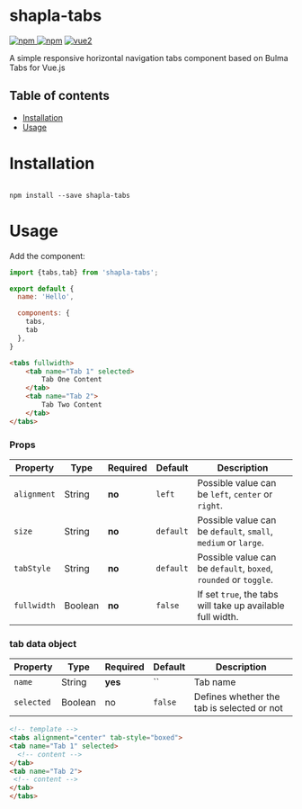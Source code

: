 # shapla-tabs

[![npm](https://img.shields.io/npm/v/shapla-tabs.svg) ![npm](https://img.shields.io/npm/dm/shapla-tabs.svg)](https://www.npmjs.com/package/shapla-tabs)
[![vue2](https://img.shields.io/badge/vue-2.x-brightgreen.svg)](https://vuejs.org/)

A simple responsive horizontal navigation tabs component based on Bulma Tabs for Vue.js

## Table of contents

- [Installation](#installation)
- [Usage](#usage)

# Installation

```

npm install --save shapla-tabs
```

# Usage

Add the component:

```js
import {tabs,tab} from 'shapla-tabs';

export default {
  name: 'Hello',

  components: {
    tabs,
    tab
  },
}

```

```html
<tabs fullwidth>
    <tab name="Tab 1" selected>
        Tab One Content
    </tab>
    <tab name="Tab 2">
        Tab Two Content
    </tab>
</tabs>
```

### Props
| Property      | Type     | Required  | Default    | Description                                                       |
|---------------|----------|-----------|------------|-------------------------------------------------------------------|
| `alignment`   | String   | **no**    | `left`     | Possible value can be `left`, `center` or `right`.                |
| `size`        | String   | **no**    | `default`  | Possible value can be `default`, `small`, `medium` or `large`.    |
| `tabStyle`    | String   | **no**    | `default`  | Possible value can be `default`, `boxed`, `rounded` or `toggle`.  |
| `fullwidth`   | Boolean  | **no**    | `false`    | If set `true`, the tabs will take up available full width.        |

### tab data object

| Property      | Type      | Required  | Default   | Description                                                       |
|---------------|-----------|-----------|-----------|-------------------------------------------------------------------|
| `name`        | String    | **yes**   |   ``      | Tab name                                                          |
| `selected`    | Boolean   |    no     | `false`   | Defines whether the tab is selected or not                        |                                          |


```html
<!-- template -->
<tabs alignment="center" tab-style="boxed">
<tab name="Tab 1" selected>
  <!-- content -->     
</tab>
<tab name="Tab 2">
 <!-- content -->             
</tab>
</tabs>